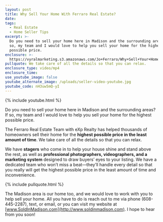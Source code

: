 ```yaml
---
layout: post
title: Why Sell Your Home With Ferraro Real Estate?
date:
tags:
  - Real Estate
  - Home Seller Tips
excerpt: >-
  Do you need to sell your home here in Madison and the surrounding areas? If
  so, my team and I would love to help you sell your home for the highest
  possible price.
enclosure: >-
  https://vyralmarketing.s3.amazonaws.com/Jo+Ferraro/Why+Sell+Your+Home+With+Ferraro+Real+Estate_.mp4
pullquote: We take care of all the details so that you can relax.
enclosure_type: video/mp4
enclosure_time:
use_youtube_image: false
youtube_alternate_image: /uploads/seller-video-youtube.jpg
youtube_code: nH3uw5mQ-yI
---
```


{% include youtube.html %}

Do you need to sell your home here in Madison and the surrounding areas? If so, my team and I would love to help you sell your home for the highest possible price.

The Ferraro Real Estate Team with eXp Realty has helped thousands of homeowners sell their home for the **highest possible price in the least amount of time**. We take care of all the details so that you can relax.&nbsp;

We have **stagers** who come in to help your house shine and stand above the rest, as well as **professional photographers, videographers, and a marketing system** designed to draw buyers’ eyes to your listing. We have a dedicated team who won’t miss a beat—they’ll handle every detail so that you really will get the highest possible price in the least amount of time and inconvenience.

{% include pullquote.html %}

The Madison area is our home too, and we would love to work with you to help sell your home. All you have to do is reach out to me via phone (608-445-2287), text, or email, or you can visit my website at [www.SoldInMadison.com](http://www.soldinmadison.com). I hope to hear from you soon\!